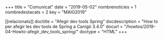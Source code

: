 +++
title           = "Comunicat"
date	 	  	    = "2019-05-02"
nombrenoticies  = 1
nombredestacats = 2
key 		  	    = "MAIG2019"

[[relacionats]]
doctitle          = "Afegir dev tools Spring"
docdescription    = "How to per afegir les dev tools de Spring a Canigó 3.4.0"
docurl            = "/howtos/2019-04-Howto-afegir_dev_tools_spring/"
doctype           = "HTML"
+++
